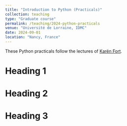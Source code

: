 ```yaml
---
title: "Introduction to Python (Practicals)"
collection: teaching
type: "Graduate course"
permalink: /teaching/2024-python-practicals
venue: "Université de Lorraine, IDMC"
date: 2024-09-01
location: "Nancy, France"
---
```


These Python practicals follow the lectures of [Karën Fort](https://members.loria.fr/KFort/idmc-nancy-from-2024/).

Heading 1
======

Heading 2
======

Heading 3
======
